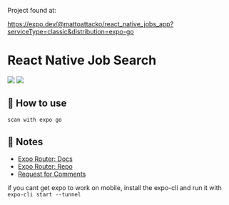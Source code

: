 Project found at: 

https://expo.dev/@mattoattacko/react_native_jobs_app?serviceType=classic&distribution=expo-go

# React Native Job Search

<img src='https://i.imgur.com/cOgWIyN.png' />

<img src='https://i.imgur.com/ibG9kwz.png' />

## 🚀 How to use

```sh
scan with expo go
```

## 📝 Notes

- [Expo Router: Docs](https://expo.github.io/router)
- [Expo Router: Repo](https://github.com/expo/router)
- [Request for Comments](https://github.com/expo/router/discussions/1)


if you cant get expo to work on mobile, install the expo-cli and run it with `expo-cli start --tunnel`